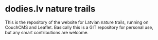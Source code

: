 # dodies.lv nature trails

This is the repository of the website for Latvian nature trails, running on CouchCMS and Leaflet. Basically this is a GIT repository for personal use, but any smart contributions are welcome. 


